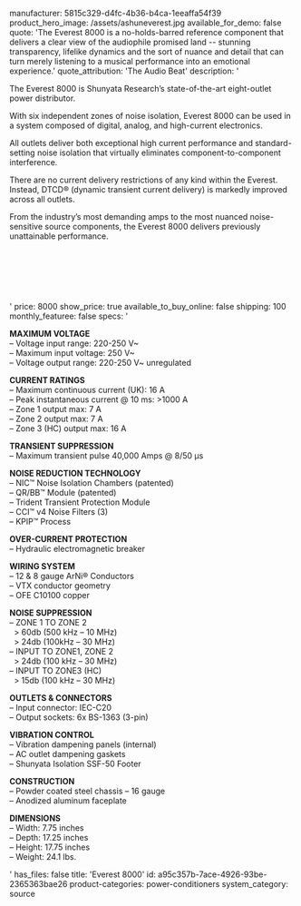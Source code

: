 manufacturer: 5815c329-d4fc-4b36-b4ca-1eeaffa54f39
product_hero_image: /assets/ashuneverest.jpg
available_for_demo: false
quote: 'The Everest 8000 is a no-holds-barred reference component that delivers a clear view of the audiophile promised land -- stunning transparency, lifelike dynamics and the sort of nuance and detail that can turn merely listening to a musical performance into an emotional experience.'
quote_attribution: 'The Audio Beat'
description: '<p>The Everest 8000 is Shunyata Research’s state-of-the-art eight-outlet power distributor.</p><p>With six independent zones of noise isolation, Everest 8000 can be used in a system composed of digital, analog, and high-current electronics.</p><p>All outlets deliver both exceptional high current performance and standard-setting noise isolation that virtually eliminates component-to-component interference.</p><p>There are no current delivery restrictions of any kind within the Everest. Instead, DTCD® (dynamic transient current delivery) is markedly improved across all outlets.</p><p>From the industry’s most demanding amps to the most nuanced noise-sensitive source components, the Everest 8000 delivers previously unattainable performance.</p><p><br></p><p><br></p><p><br></p>'
price: 8000
show_price: true
available_to_buy_online: false
shipping: 100
monthly_featuree: false
specs: '<p><strong>MAXIMUM VOLTAGE</strong><br>– Voltage input range: 220-250 V~<br>– Maximum input voltage: 250 V~<br>– Voltage output range: 220-250 V~ unregulated</p><p><strong>CURRENT RATINGS</strong><br>– Maximum continuous current (UK): 16 A<br>– Peak instantaneous current @ 10 ms: &gt;1000 A<br>– Zone 1 output max: 7 A<br>– Zone 2 output max: 7 A<br>– Zone 3 (HC) output max: 16 A</p><p><strong>TRANSIENT SUPPRESSION</strong><br>– Maximum transient pulse 40,000 Amps @ 8/50 μs</p><p><strong>NOISE REDUCTION TECHNOLOGY</strong><br>– NIC™ Noise Isolation Chambers (patented)<br>– QR/BB™ Module (patented)<br>– Trident Transient Protection Module<br>– CCI™ v4 Noise Filters (3)<br>– KPIP™ Process</p><p><strong>OVER-CURRENT PROTECTION</strong><br>– Hydraulic electromagnetic breaker</p><p><strong>WIRING SYSTEM</strong><br>– 12 &amp; 8 gauge ArNi® Conductors<br>– VTX conductor geometry<br>– OFE C10100 copper</p><p><strong>NOISE SUPPRESSION</strong><br>– ZONE 1 TO ZONE 2<br>&nbsp; &gt; 60db (500 kHz – 10 MHz)<br>&nbsp; &gt; 24db (100kHz – 30 MHz)<br>– INPUT TO ZONE1, ZONE 2<br>&nbsp; &gt; 24db (100 kHz – 30 MHz)<br>– INPUT TO ZONE3 (HC)<br>&nbsp; &gt; 15db (100 kHz – 30 MHz)</p><p><strong>OUTLETS &amp; CONNECTORS</strong><br>– Input connector: IEC-C20<br>– Output sockets: 6x BS-1363 (3-pin)</p><p><strong>VIBRATION CONTROL</strong><br>– Vibration dampening panels (internal)<br>– AC outlet dampening gaskets<br>– Shunyata Isolation SSF-50 Footer</p><p><strong>CONSTRUCTION</strong><br>– Powder coated steel chassis – 16 gauge<br>– Anodized aluminum faceplate</p><p><strong>DIMENSIONS</strong><br>– Width: 7.75 inches<br>– Depth: 17.25 inches<br>– Height: 17.75 inches<br>– Weight: 24.1 lbs.</p>'
has_files: false
title: 'Everest 8000'
id: a95c357b-7ace-4926-93be-2365363bae26
product-categories: power-conditioners
system_category: source
